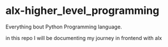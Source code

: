 # alx-higher_level_programming


Everything bout Python Programming language.

in this repo I will be documenting my journey in frontend with alx
